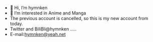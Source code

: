 - 👋 Hi, I’m hymnken
- 👀 I’m interested in Anime and Manga 
- The previous account is cancelled, so this is my new account from today.
- Twitter and BiliBli@hymnken .....
- E-mail:hymnken@yeah.net
